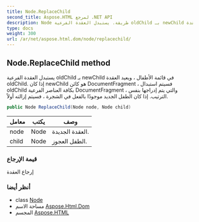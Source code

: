 ```yaml
---
title: Node.ReplaceChild
second_title: Aspose.HTML لمرجع .NET API
description: Node طريقة. يستبدل العقدة الفرعية oldChild بـ newChild في قائمة الأطفال  ويعيد العقدة oldChild. إذا كان newChild هو كائن DocumentFragment  فسيتم استبدال oldChild بكافة العناصر الفرعية DocumentFragment  والتي يتم إدراجها بنفس الترتيب. إذا كان الطفل الجديد موجودًا بالفعل في الشجرة  فسيتم إزالته أولاً.
type: docs
weight: 300
url: /ar/net/aspose.html.dom/node/replacechild/
---
```

## Node.ReplaceChild method

يستبدل العقدة الفرعية oldChild بـ newChild في قائمة الأطفال ، ويعيد العقدة oldChild. إذا كان newChild هو كائن DocumentFragment ، فسيتم استبدال oldChild بكافة العناصر الفرعية DocumentFragment ، والتي يتم إدراجها بنفس الترتيب. إذا كان الطفل الجديد موجودًا بالفعل في الشجرة ، فسيتم إزالته أولاً.

```csharp
public Node ReplaceChild(Node node, Node child)
```

| معامل | يكتب | وصف |
| --- | --- | --- |
| node | Node | العقدة الجديدة. |
| child | Node | الطفل العجوز. |

### قيمة الإرجاع

إرجاع العقدة

### أنظر أيضا

* class [Node](../)
* مساحة الاسم [Aspose.Html.Dom](../../node/)
* المجسم [Aspose.HTML](../../../)


